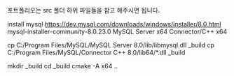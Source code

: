 포트폴리오는 src 폴더 하위 파일들을 참고 해주시면 됩니다.

install mysql
https://dev.mysql.com/downloads/windows/installer/8.0.html
mysql-installer-community-8.0.23.0
MySQL Server x64
Connector/C++ x64

cp C:/Program Files/MySQL/MySQL Server 8.0/lib/libmysql.dll _build
cp C:/Program Files/MySQL/Connector C++ 8.0/lib64/*.dll _build


mkdir _build
cd _build
cmake -A x64 ..
